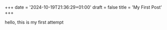 +++
date = '2024-10-19T21:36:29+01:00'
draft = false
title = 'My First Post'
+++

hello, this is my first attempt